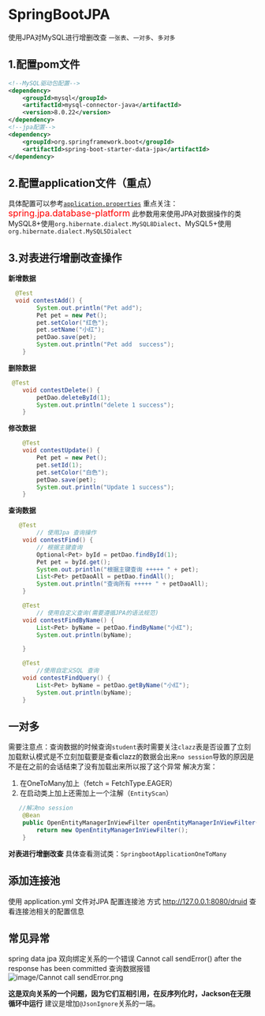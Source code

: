 # SpringBootJPA

使用JPA对MySQL进行增删改查 `一张表`、`一对多`、`多对多`

## 1.配置pom文件

```xml
<!--MySQL驱动包配置-->
<dependency>
    <groupId>mysql</groupId>
    <artifactId>mysql-connector-java</artifactId>
    <version>8.0.22</version>
</dependency>
<!--jpa配置-->
<dependency>
    <groupId>org.springframework.boot</groupId>
    <artifactId>spring-boot-starter-data-jpa</artifactId>
</dependency>

```

## 2.配置application文件（重点）
具体配置可以参考[`application.properties`](https://github.com/lhh2002/BigDataCodeWarehouse/blob/main/SpringBootJPA/src/main/resources/application.properties) 重点关注：<font size="4" color="red">spring.jpa.database-platform</font>
此参数用来使用JPA对数据操作的类 MySQL8+使用`org.hibernate.dialect.MySQL8Dialect`、MySQL5+使用`org.hibernate.dialect.MySQL5Dialect`

## 3.对表进行增删改查操作

**新增数据**
```java
  @Test
  void contestAdd() {
        System.out.println("Pet add");
        Pet pet = new Pet();
        pet.setColor("红色");
        pet.setName("小红");
        petDao.save(pet);
        System.out.println("Pet add  success");
    }
```
**删除数据**
```java
 @Test
    void contestDelete() {
        petDao.deleteById(1);
        System.out.println("delete 1 success");
    }
```
**修改数据**
```java
    @Test
    void contestUpdate() {
        Pet pet = new Pet();
        pet.setId(1);
        pet.setColor("白色");
        petDao.save(pet);
        System.out.println("Update 1 success");
    }
```
**查询数据**
```java
   @Test
        // 使用Jpa 查询操作
    void contestFind() {
        // 根据主键查询
        Optional<Pet> byId = petDao.findById(1);
        Pet pet = byId.get();
        System.out.println("根据主键查询 +++++ " + pet);
        List<Pet> petDaoAll = petDao.findAll();
        System.out.println("查询所有 +++++ " + petDaoAll);
    }

    @Test
        // 使用自定义查询(需要遵循JPA的语法规范)
    void contestFindByName() {
        List<Pet> byName = petDao.findByName("小红");
        System.out.println(byName);

    }

    @Test
        //使用自定义SQL 查询
    void contestFindQuery() {
        List<Pet> byName = petDao.getByName("小红");
        System.out.println(byName);
    }
```

## 一对多
需要注意点：查询数据的时候查询`student`表时需要关注`clazz`表是否设置了立刻加载默认模式是不立刻加载要是查看clazz的数据会出来`no session`导致的原因是不是在之前的会话结束了没有加载出来所以报了这个异常
解决方案：
1. 在OneToMany加上（fetch = FetchType.EAGER）
2. 在启动类上加上还需加上一个注解（`EntityScan`）
```java
   //解决no session
    @Bean
    public OpenEntityManagerInViewFilter openEntityManagerInViewFilter() {
        return new OpenEntityManagerInViewFilter();
    }
```
**对表进行增删改查**
具体查看测试类：`SpringbootApplicationOneToMany`

## 添加连接池

使用 application.yml 文件对JPA 配置连接池 方式 http://127.0.0.1:8080/druid 查看连接池相关的配置信息


## 常见异常 
spring data jpa 双向绑定关系的一个错误 Cannot call sendError() after the response has been committed
查询数据报错
![image/Cannot call sendError.png](img_1.png)

**这是双向关系的一个问题，因为它们互相引用，在反序列化时，Jackson在无限循环中运行**
建议是增加`@JsonIgnore`关系的一端。